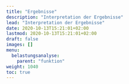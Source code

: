 ```yaml
---
title: "Ergebnisse"
description: "Interpretation der Ergebnisse"
lead: "Interpretation der Ergebnisse"
date: 2020-10-13T15:21:01+02:00
lastmod: 2020-10-13T15:21:01+02:00
draft: false
images: []
menu:
  belastungsanalyse:
    parent: "funktion"
weight: 1040
toc: true
---
```


